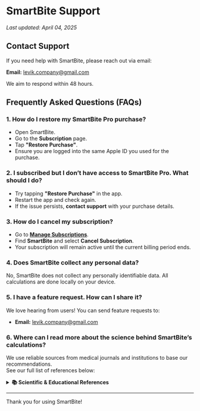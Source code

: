 # SmartBite Support

_Last updated: April 04, 2025_

## Contact Support
If you need help with SmartBite, please reach out via email:

**Email:** [levik.company@gmail.com](mailto:levik.company@gmail.com)

We aim to respond within 48 hours.

## Frequently Asked Questions (FAQs)

### **1. How do I restore my SmartBite Pro purchase?**
- Open SmartBite.
- Go to the **Subscription** page.
- Tap **"Restore Purchase"**.
- Ensure you are logged into the same Apple ID you used for the purchase.

### **2. I subscribed but I don’t have access to SmartBite Pro. What should I do?**
- Try tapping **"Restore Purchase"** in the app.
- Restart the app and check again.
- If the issue persists, **contact support** with your purchase details.

### **3. How do I cancel my subscription?**
- Go to **[Manage Subscriptions](https://apps.apple.com/account/subscriptions)**.
- Find **SmartBite** and select **Cancel Subscription**.
- Your subscription will remain active until the current billing period ends.

### **4. Does SmartBite collect any personal data?**
No, SmartBite does not collect any personally identifiable data. All calculations are done locally on your device.

### **5. I have a feature request. How can I share it?**
We love hearing from users! You can send feature requests to:
- **Email:** [levik.company@gmail.com](mailto:levik.company@gmail.com)

### **6. Where can I read more about the science behind SmartBite’s calculations?**
We use reliable sources from medical journals and institutions to base our recommendations.  
See our full list of references below:

<details>
<summary><strong>📚 Scientific & Educational References</strong></summary>

<br>

### 🧮 Calculations & Weight Maintenance
- [Mifflin-St. Jeor Formula](https://nutrium.com/blog/mifflin-st-jeor-for-nutrition-professionals/)
- [Maintaining Weight Loss – Johns Hopkins](https://www.hopkinsmedicine.org/health/wellness-and-prevention/maintaining-weight-loss)
- [Healthline: Reverse Dieting](https://www.healthline.com/nutrition/how-to-reverse-diet-without-gaining-weight)
- [GoodRx: Reverse Dieting](https://www.goodrx.com/well-being/diet-nutrition/reverse-dieting)
- [Metabolic Consequences of Weight Reduction (NCBI)](https://www.ncbi.nlm.nih.gov/books/NBK572145/)
- [Keeping the Weight Off – Stanford Health](https://stanfordhealthcare.org/medical-conditions/healthy-living/obesity/weight-loss-maintenance.html)
- [Maintenance of Lost Weight – NCBI](https://pmc.ncbi.nlm.nih.gov/articles/PMC5764193/)
- [CDC: Losing Weight](https://www.cdc.gov/healthy-weight-growth/losing-weight/index.html)
- [Mayo Clinic: Weight Loss](https://www.mayoclinic.org/healthy-lifestyle/weight-loss/in-depth/weight-loss/art-20047752)
- [Healthline: How to Count Macros](https://www.healthline.com/nutrition/how-to-count-macros)

### 🧪 Protein, Nutrition & Macronutrients
- [Dietary Protein and Muscle Mass – NCBI](https://pmc.ncbi.nlm.nih.gov/articles/PMC6566799/)
- [How Much Protein Do You Need – UnityPoint](https://www.unitypoint.org/news-and-articles/how-much-protein-do-you-need-daily-ideal-protein-intake-for-muscle-growth-weight-loss-and-managing-chronic-conditions)
- [Harvard: Nutrition Topics](https://www.health.harvard.edu/topics/nutrition)
- [Harvard: Carbohydrates](https://nutritionsource.hsph.harvard.edu/carbohydrates/)
- [Harvard: Vegetables & Fruits](https://nutritionsource.hsph.harvard.edu/what-should-you-eat/vegetables-and-fruits/)

### ⚠️ Health Risks & Caloric Restriction
- [Excessive Weight Loss Risks – NCBI](https://www.ncbi.nlm.nih.gov/books/NBK603752/)
- [Fad Diet Risks – Oklahoma State Extension](https://extension.okstate.edu/fact-sheets/the-health-risk-of-fad-diets.html)
- [Healthline: Risks of Calorie Restriction](https://www.healthline.com/nutrition/calorie-restriction-risks)

### 🍽️ Malnutrition & Undereating
- [Malnutrition – NCBI](https://pmc.ncbi.nlm.nih.gov/articles/PMC4951875/)
- [Not Eating – The Bulimia Project](https://bulimia.com/eating-disorders/the-effects-of-not-eating/)
- [Effects of Undereating – Eating Disorders UK](https://eating-disorders.org.uk/information/the-effects-of-under-eating/)

### 🌙 Eating Patterns & Cravings
- [Curb Nighttime Cravings – Virtua Health](https://www.virtua.org/articles/7-easy-ways-to-curb-your-nighttime-snack-cravings)
- [Is Eating Before Bed Bad? – Cleveland Clinic](https://health.clevelandclinic.org/is-eating-before-bed-bad-for-you)

### 💤 Sleep & Nutrition
- [Sleep & Metabolism – NCBI](https://pmc.ncbi.nlm.nih.gov/articles/PMC9031614/)
- [Sleep Restriction & Food Intake – NCBI](https://pmc.ncbi.nlm.nih.gov/articles/PMC1991337/)
- [Insulin Sensitivity – Biomed Central](https://dmsjournal.biomedcentral.com/articles/10.1186/s13098-015-0018-3)
- [Sleep & Obesity – Wiley](https://onlinelibrary.wiley.com/doi/full/10.1002/oby.23616)
- [Sleep & Food Intake – Cambridge](https://www.cambridge.org/core/journals/nutrition-research-reviews/article/influence-of-sleep-and-sleep-loss-upon-food-intake-and-metabolism/A872D75B6A9364C5BFEDB4630CF73A41)
- [Sleep & Nutrition – MDPI](https://www.mdpi.com/2072-6643/14/24/5196)

### ✨ Cellulite
- [Causes & Treatment – Canadian Clinic](https://www.canadian.cz/en/articles-and-news/cellulite-causes-and-treatment)
- [Cleveland Clinic – Cellulite Info](https://my.clevelandclinic.org/health/diseases/17694-cellulite)

</details>

---

Thank you for using SmartBite!
